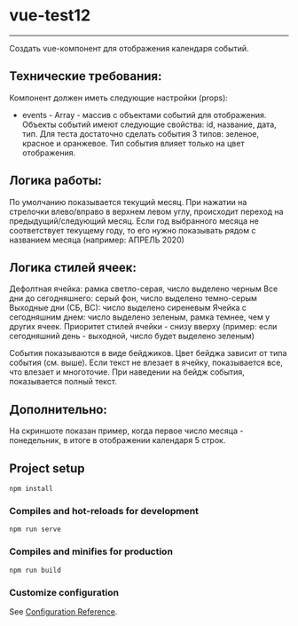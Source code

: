# vue-test12
--------
Создать vue-компонент для отображения календаря событий.

Технические требования:
-----------------------

Компонент должен иметь следующие настройки (props):
- events - Array - массив с объектами событий для отображения. Объекты событий имеют следующие свойства: id, название, дата, тип.
Для теста достаточно сделать события 3 типов: зеленое, красное и оранжевое. Тип события влияет только на цвет отображения.

Логика работы:
--------------
По умолчанию показывается текущий месяц.
При нажатии на стрелочки влево/вправо в верхнем левом углу, происходит переход на предыдущий/следующий месяц.
Если год выбранного месяца не соответствует текущему году, то его нужно показывать рядом с названием месяца (например: АПРЕЛЬ 2020)
  
Логика стилей ячеек:
--------------
Дефолтная ячейка: рамка светло-серая, число выделено черным
Все дни до сегодняшнего: серый фон, число выделено темно-серым
Выходные дни (СБ, ВС): число выделено сиреневым
Ячейка с сегодняшним днем: число выделено зеленым, рамка темнее, чем у других ячеек.
Приоритет стилей ячейки - снизу вверху (пример: если сегодняшний день - выходной, число будет выделено зеленым)

События показываются в виде бейджиков. Цвет бейджа зависит от типа события (см. выше). Если текст не влезает в ячейку, 
показывается все, что влезает и многоточие.
При наведении на бейдж события, показывается полный текст.

Дополнительно:
--------------
На скриншоте показан пример, когда первое число месяца - понедельник, в итоге в отображении календаря 5 строк.



## Project setup
```
npm install
```

### Compiles and hot-reloads for development
```
npm run serve
```

### Compiles and minifies for production
```
npm run build
```

### Customize configuration
See [Configuration Reference](https://cli.vuejs.org/config/).
